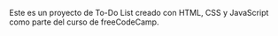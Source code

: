Este es un proyecto de To-Do List creado con HTML, CSS y JavaScript como parte del curso de freeCodeCamp.

